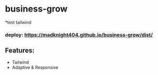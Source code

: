 # business-grow
*test tailwind
### deploy: https://madknight404.github.io/business-grow/dist/

## Features:
- Tailwind
- Adaptive & Responsive